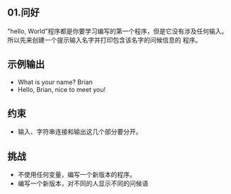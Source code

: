 ## 01.问好

"hello, World”程序都是你要学习编写的第一个程序，但是它没有涉及任何输入。
所以先来创建一个提示输入名字并打印包含该名字的问候信息的 程序。

## 示例输出
- What is your name? Brian
- Hello, Brian, nice to meet you!

## 约束
- 输入、字符串连接和输出这几个部分要分开。

## 挑战
- 不使用任何变量，编写一个新版本的程序。
- 编写一个新版本，对不同的人显示不同的问候语
